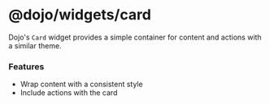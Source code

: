 # @dojo/widgets/card

Dojo's `Card` widget provides a simple container for content and actions with a similar theme.

### Features

-   Wrap content with a consistent style
-   Include actions with the card
